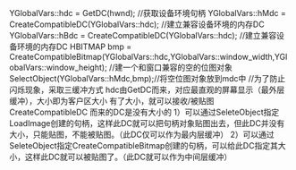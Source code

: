YGlobalVars::hdc = GetDC(hwnd);  //获取设备环境句柄
YGlobalVars::hMdc = CreateCompatibleDC(YGlobalVars::hdc);    //建立兼容设备环境的内存DC
YGlobalVars::hBdc = CreateCompatibleDC(YGlobalVars::hdc);    //建立兼容设备环境的内存DC
HBITMAP bmp = CreateCompatibleBitmap(YGlobalVars::hdc,YGlobalVars::window_width,YGlobalVars::window_height); //建一个和窗口兼容的空的位图对象
SelectObject(YGlobalVars::hMdc,bmp);//将空位图对象放到mdc中
//为了防止闪烁现象，采取三缓冲方式
hdc由GetDC而来，对应最直观的屏幕显示（最外层缓冲），大小即为客户区大小
有了大小，就可以接收/被贴图
CreateCompatibleDC 而来的DC是没有大小的
1）可以通过SeleteObject指定LoadImage创建的句柄，这样此DC就可以把句柄对象贴图出去，但此DC并没有大小，只能贴图，不能被贴图。（此DC仅可以作为最内层缓冲）
2）可以通过SeleteObject指定CreateCompatibleBitmap创建的句柄，可以给此DC指定其大小，这样此DC就可以被贴图了。（此DC就可以作为中间层缓冲）
